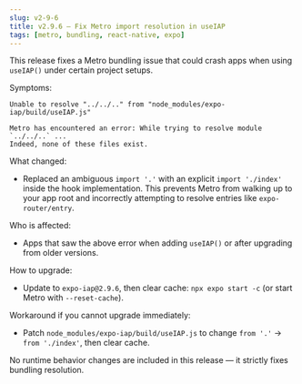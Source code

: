 ```yaml
---
slug: v2-9-6
title: v2.9.6 — Fix Metro import resolution in useIAP
tags: [metro, bundling, react-native, expo]
---
```


This release fixes a Metro bundling issue that could crash apps when using `useIAP()` under certain project setups.

Symptoms:

```
Unable to resolve "../../.." from "node_modules/expo-iap/build/useIAP.js"

Metro has encountered an error: While trying to resolve module `../../..` ...
Indeed, none of these files exist.
```

What changed:

- Replaced an ambiguous `import '.'` with an explicit `import './index'` inside the hook implementation. This prevents Metro from walking up to your app root and incorrectly attempting to resolve entries like `expo-router/entry`.

Who is affected:

- Apps that saw the above error when adding `useIAP()` or after upgrading from older versions.

How to upgrade:

- Update to `expo-iap@2.9.6`, then clear cache: `npx expo start -c` (or start Metro with `--reset-cache`).

Workaround if you cannot upgrade immediately:

- Patch `node_modules/expo-iap/build/useIAP.js` to change `from '.'` → `from './index'`, then clear cache.

No runtime behavior changes are included in this release — it strictly fixes bundling resolution.
